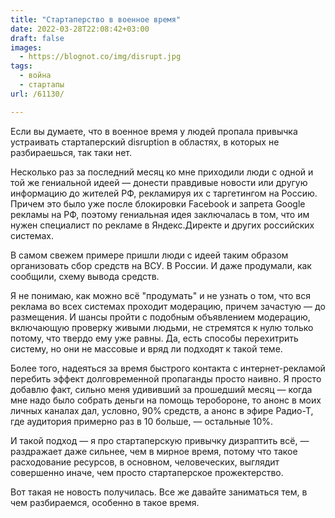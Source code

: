 ```yaml
---
title: "Стартаперство в военное время"
date: 2022-03-28T22:08:42+03:00
draft: false
images:
  - https://blognot.co/img/disrupt.jpg
tags:
  - война
  - стартапы
url: /61130/

---
```

Если вы думаете, что в военное время у людей пропала привычка устраивать стартаперский disruption в областях, в которых не разбираешься, так таки нет.

Несколько раз за последний месяц ко мне приходили люди с одной и той же гениальной идеей — донести правдивые новости или другую информацию до жителей РФ, рекламируя их с таргетингом на Россию. Причем это было уже после блокировки Facebook и запрета Google рекламы на РФ, поэтому гениальная идея заключалась в том, что им нужен специалист по рекламе в Яндекс.Директе и других российских системах.
<!--more-->

В самом свежем примере пришли люди с идеей таким образом организовать сбор средств на ВСУ. В России. И даже продумали, как сообщили, схему вывода средств.

Я не понимаю, как можно всё "продумать" и не узнать о том, что вся реклама во всех системах проходит модерацию, причем зачастую — до размещения. И шансы пройти с подобным объявлением модерацию, включающую проверку живыми людьми, не стремятся к нулю только потому, что твердо ему уже равны. Да, есть способы перехитрить систему, но они не массовые и вряд ли подходят к такой теме.

Более того, надеяться за время быстрого контакта с интернет-рекламой перебить эффект долговременной пропаганды просто наивно. Я просто добавлю факт, сильно меня удививший за прошедший месяц — когда мне надо было собрать деньги на помощь теробороне, то анонс в моих личных каналах дал, условно, 90% средств, а анонс в эфире Радио-Т, где аудитория примерно раз в 10 больше, — остальные 10%. 

И такой подход — я про стартаперскую привычку дизраптить всё, — раздражает даже сильнее, чем в мирное время, потому что такое расходование ресурсов, в основном, человеческих, выглядит совершенно иначе, чем просто стартаперское прожектерство. 

Вот такая не новость получилась. Все же давайте заниматься тем, в чем разбираемся, особенно в такое время.